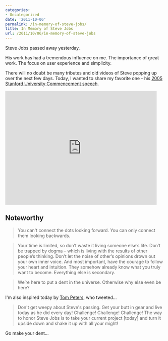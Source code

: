 ```yaml
---
categories:
- Uncategorized
date: '2011-10-06'
permalink: /in-memory-of-steve-jobs/
title: In Memory of Steve Jobs
url: /2011/10/06/in-memory-of-steve-jobs
---
```


Steve Jobs passed away yesterday.

His work has had a tremendous influence on me. The importance of great work. The focus on user experience and simplicity.

There will no doubt be many tributes and old videos of Steve popping up over the next few days. Today, I wanted to share my favorite one - his <a href="https://www.youtube.com/watch?v=UF8uR6Z6KLc">2005 Stanford University Commencement speech</a>.

<iframe class="alignc" width="480" height="360" src="https://www.youtube.com/embed/UF8uR6Z6KLc?rel=0" frameborder="0" allowfullscreen></iframe>

<h2>Noteworthy</h2>

<blockquote>You can't connect the dots looking forward. You can only connect them looking backwards.</blockquote>

<blockquote>Your time is limited, so don’t waste it living someone else’s life. Don’t be trapped by dogma – which is living with the results of other people’s thinking. Don’t let the noise of other’s opinions drown out your own inner voice. And most important, have the courage to follow your heart and intuition. They somehow already know what you truly want to become. Everything else is secondary.</blockquote>

<blockquote>We’re here to put a dent in the universe. Otherwise why else even be here?</blockquote>

I'm also inspired today by <a href="http://twitter.com/tom_peters">Tom Peters</a>, who tweeted...

<blockquote>Don't get weepy about Steve's passing. Get your butt in gear and live today as he did every day! Challenge! Challenge! Challenge! The way to honor Steve Jobs is to take your current project [today] and turn it upside down and shake it up with all your might!</blockquote>

Go make your dent...